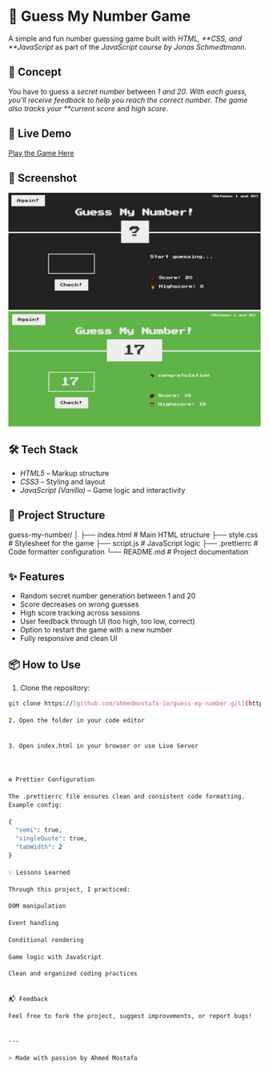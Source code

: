 # 🎯 Guess My Number Game

A simple and fun number guessing game built with _HTML, **CSS, and **JavaScript_ as part of the _JavaScript course by Jonas Schmedtmann_.

## 🧠 Concept

You have to guess a _secret number_ between _1 and 20. With each guess, you'll receive feedback to help you reach the correct number. The game also tracks your \*\*current score_ and _high score_.

## 🚀 Live Demo

[Play the Game Here]([https://your-live-demo-link.com](https://ahmedmostafa-io.github.io/Guess-MY-Number/))

## 📸 Screenshot

![Guess My Number Game Screenshot](./Images/Screenshot%202025-04-20%20223316.png)  
![Guess My Number Game Screenshot](./Images/Screenshot%202025-04-20%20223418.png)

## 🛠 Tech Stack

- _HTML5_ – Markup structure
- _CSS3_ – Styling and layout
- _JavaScript (Vanilla)_ – Game logic and interactivity

## 📁 Project Structure

guess-my-number/ │ ├── index.html # Main HTML structure ├── style.css # Stylesheet for the game ├── script.js # JavaScript logic ├── .prettierrc # Code formatter configuration └── README.md # Project documentation

## ✨ Features

- Random secret number generation between 1 and 20
- Score decreases on wrong guesses
- High score tracking across sessions
- User feedback through UI (too high, too low, correct)
- Option to restart the game with a new number
- Fully responsive and clean UI

## 📦 How to Use

1. Clone the repository:

```bash
git clone https://[github.com/ahmedmostafa-io/guess-my-number.git](https://github.com/ahmedmostafa-io/Guess-MY-Number)

2. Open the folder in your code editor


3. Open index.html in your browser or use Live Server



⚙ Prettier Configuration

The .prettierrc file ensures clean and consistent code formatting.
Example config:

{
  "semi": true,
  "singleQuote": true,
  "tabWidth": 2
}

💡 Lessons Learned

Through this project, I practiced:

DOM manipulation

Event handling

Conditional rendering

Game logic with JavaScript

Clean and organized coding practices


📬 Feedback

Feel free to fork the project, suggest improvements, or report bugs!


---

> Made with passion by Ahmed Mostafa
```
